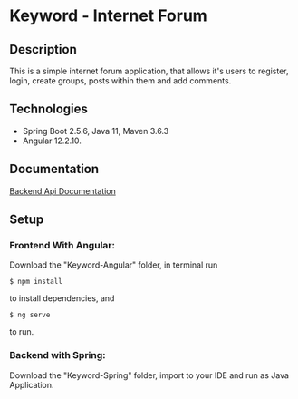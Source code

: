 # Keyword - Internet Forum

## Description

This is a simple internet forum application, that allows it's users to register, login, create groups, posts within them and add comments.


## Technologies

* Spring Boot 2.5.6, Java 11, Maven 3.6.3
* Angular 12.2.10.


## Documentation

[Backend Api Documentation](https://htmlpreview.github.io/?https://github.com/bartosiewicz-b/Keyword-Internet-Forum/blob/master/Keyword-Spring/target/generated-docs/index.html)


## Setup

### Frontend With Angular:

Download the "Keyword-Angular" folder, in terminal run
```
$ npm install
```
to install dependencies, and 
```
$ ng serve
```
to run.

### Backend with Spring:

Download the "Keyword-Spring" folder, import to your IDE and run as Java Application.
